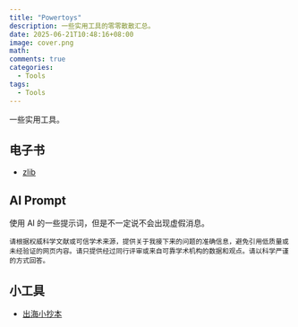 ```yaml
---
title: "Powertoys"
description: 一些实用工具的零零散散汇总。
date: 2025-06-21T10:48:16+08:00
image: cover.png
math:
comments: true
categories:
  - Tools
tags:
  - Tools
---
```


一些实用工具。

## 电子书

- [zlib](https://z-library.wwwnav.com/)

## AI Prompt

使用 AI 的一些提示词，但是不一定说不会出现虚假消息。

```plaintext
请根据权威科学文献或可信学术来源，提供关于我接下来的问题的准确信息，避免引用低质量或未经验证的网页内容。请只提供经过同行评审或来自可靠学术机构的数据和观点。请以科学严谨的方式回答。
```

## 小工具

- [出海小抄本](https://minibook.notion.site/b39d0ac975a44f3089639215d96135a0)
